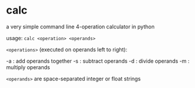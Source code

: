 # calc
a very simple command line 4-operation calculator in python

usage: `calc <operation> <operands>`

`<operations>` (executed on operands left to right):

-a : add operands together
-s : subtract operands
-d : divide operands
-m : multiply operands

`<operands>` are space-separated integer or float strings
